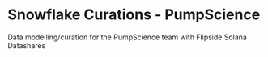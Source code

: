 # Snowflake Curations - PumpScience
Data modelling/curation for the PumpScience team with Flipside Solana Datashares
